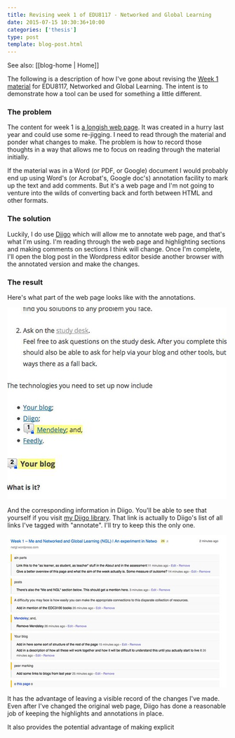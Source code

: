 ```yaml
---
title: Revising week 1 of EDU8117 - Networked and Global Learning
date: 2015-07-15 10:30:36+10:00
categories: ['thesis']
type: post
template: blog-post.html
---
```


See also: [[blog-home | Home]]

The following is a description of how I've gone about revising the [Week 1 material](https://netgl.wordpress.com/2014/07/15/week-1-me-and-networked-and-global-learning-ngl/) for EDU8117, Networked and Global Learning. The intent is to demonstrate how a tool can be used for something a little different.

### The problem

The content for week 1 is [a longish web page](https://netgl.wordpress.com/2014/07/15/week-1-me-and-networked-and-global-learning-ngl/). It was created in a hurry last year and could use some re-jigging. I need to read through the material and ponder what changes to make. The problem is how to record those thoughts in a way that allows me to focus on reading through the material initially.

If the material was in a Word (or PDF, or Google) document I would probably end up using Word's (or Acrobat's, Google doc's) annotation facility to mark up the text and add comments. But it's a web page and I'm not going to venture into the wilds of converting back and forth between HTML and other formats.

### The solution

Luckily, I do use [Diigo](http://www.diigo.com/) which will allow me to annotate web page, and that's what I'm using. I'm reading through the web page and highlighting sections and making comments on sections I think will change. Once I'm complete, I'll open the blog post in the Wordpress editor beside another browser with the annotated version and make the changes.

### The result

Here's what part of the web page looks like with the annotations.

[![Original NGL Week 1](images/19494989689_0f0df0b761.jpg)](https://www.flickr.com/photos/david_jones/19494989689/in/dateposted-public/ "Original NGL Week 1")

And the corresponding information in Diigo. You'll be able to see that yourself if you visit [my Diigo library](https://www.diigo.com/user/djplaner/annotate). That link is actually to Diigo's list of all links I've tagged with "annotate". I'll try to keep this the only one.

[![Diigo annotations on NGL Week 1](images/19060709633_f38b869e20.jpg)](https://www.flickr.com/photos/david_jones/19060709633/in/dateposted-public/ "Diigo annotations on NGL Week 1")

It has the advantage of leaving a visible record of the changes I've made. Even after I've changed the original web page, Diigo has done a reasonable job of keeping the highlights and annotations in place.

It also provides the potential advantage of making explicit